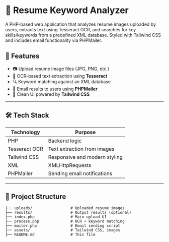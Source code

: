 # 📄 Resume Keyword Analyzer

A PHP-based web application that analyzes resume images uploaded by users, extracts text using Tesseract OCR, and searches for key skills/keywords from a predefined XML database. Styled with Tailwind CSS and includes email functionality via PHPMailer.

## 🚀 Features

- 📷 Upload resume image files (JPG, PNG, etc.)
- 🧠 OCR-based text extraction using **Tesseract**
- 🔍 Keyword matching against an XML database
- 📧 Email results to users using **PHPMailer**
- 🎨 Clean UI powered by **Tailwind CSS**

---

## 🛠️ Tech Stack

| Technology    | Purpose                      |
|---------------|------------------------------|
| PHP           | Backend logic                |
| Tesseract OCR | Text extraction from images  |
| Tailwind CSS  | Responsive and modern styling|
| XML           | XMLHttpRequests              |
| PHPMailer     | Sending email notifications  |

---

## 📁 Project Structure

```plaintext
├── uploads/                 # Uploaded resume images
├── results/                 # Output results (optional)
├── index.php                # Main upload UI
├── process.php              # OCR + keyword matching
├── mailer.php               # Email sending script
├── assets/                  # Tailwind CSS, images
├── README.md                # This file
